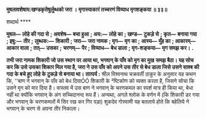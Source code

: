 **मुषलावशेषाय:खण्डकृतेषुर्लुब्धको जरा ।** **मृगास्याकारं तच्चरणं विव्याध मृगशङ्कया ॥ ३३॥** 

शब्दार्थ **** 

**मुषल—** **लोहे की गदा से** **; अवशेष—** **बचा हुआ** **; अय:—** **लोहे का** **; खण्ड—** **टुकड़े से** **; कृत—** **बनाया गया** **; इषु:—** **तीर** **;** **लुब्धक:—** **शिकारी** **; जरा—** **जरा नामक** **; मृग—** **मृग का** **; आस्य—** **मुँह का** **; आकारम्—** **आकार वाला** **; तत्—** **उसका** **;** **चरणम्—** **पैर** **; विव्याध—** **बेध डाला** **; मृग-शङ्कया—** **मृग समझ कर।** **.** 

**तभी जरा नामक शिकारी जो उस स्थान पर आया था, भगवान् के पाँव को मृग का मुख** **समझ बैठा। यह सोच कर कि उसे उसका शिकार मिल गया है, जरा ने उस पाँव को अपने उस** **तीर से बेध डाला जिसे उसने साश्ब की गदा के बचे हुए लोहे के टुकड़े से बनाया था।** **तात्पर्य :** श्रील विश्वनाथ चक्रवर्ती ठाकुर के अनुसार यह कथन कि, ''बाण ने भगवान् के पाँव को बेध दियाÓÓ शिकारी के ²ष्टिकोण को व्यक्त करता है, जिसने सोचा कि उसने मृग को मार दिया है। वास्तव में उस बाण ने भगवान् के चरणकमल का स्पर्श मात्र ही किया था, बेधा नहीं था क्योंकि भगवान् के अंग सच्चिदानन्द रूप हैं। अन्यथा, अगले श्लोक के वर्णन में (कि शिकारी डर गया और भगवान् के चरणकमलों में सिर रख कर गिर पड़ा) शुकदेव गोस्वामी यह बतलाये होते कि बहेलिये ने भगवान् के चरण से अपना तीर निकाला।  